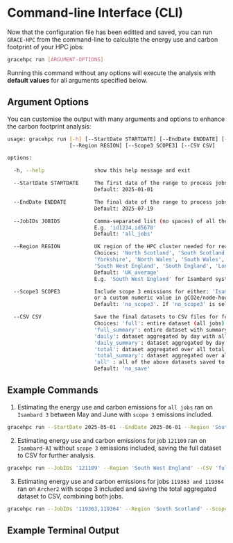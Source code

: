 # Command-line Interface (CLI)

Now that the configuration file has been editted and saved, you can run `GRACE-HPC` from the command-line to calculate the energy use and carbon footprint of your HPC jobs:

```bash
gracehpc run [ARGUMENT-OPTIONS]
```
Running this command without any options will execute the analysis with **default values** for all arguments specified below.

## Argument Options

You can customise the output with many arguments and options to enhance the carbon footprint analysis:

```bash
usage: gracehpc run [-h] [--StartDate STARTDATE] [--EndDate ENDDATE] [--JobIDs JOBIDS]
                    [--Region REGION] [--Scope3 SCOPE3] [--CSV CSV]

options:

  -h, --help                show this help message and exit

  --StartDate STARTDATE     The first date of the range to process jobs for, in YYYY-MM-DD. 
                            Default: 2025-01-01

  --EndDate ENDDATE         The final date of the range to process jobs for, in YYYY-MM-DD. 
                            Default: 2025-07-19

  --JobIDs JOBIDS           Comma-separated list (no spaces) of all the HPC job IDs to filter on. 
                            E.g. 'id1234,id5678'
                            Default: 'all_jobs'

  --Region REGION           UK region of the HPC cluster needed for realtime carbon intensity data. 
                            Choices: 'North Scotland', 'South Scotland', 'North West England', 'North East England', 
                            'Yorkshire', 'North Wales', 'South Wales', 'West Midlands', 'East Midlands', 'East England',
                            'South West England', 'South England', 'London', 'South East England'. 
                            Default: 'UK_average' 
                            E.g. 'South West England' for Isambard systems and 'South Scotland' for Archer2.

  --Scope3 SCOPE3           Include scope 3 emissions for either: 'Isambard3', 'IsambardAI', 'Archer2', 
                            or a custom numeric value in gCO2e/node-hour for other HPC systems (e.g. '51'). 
                            Default: 'no_scope3'. If 'no_scope3' is selected, only scope 2 emissions will be calculated.

  --CSV CSV                 Save the final datasets to CSV files for further analysis. 
                            Choices: 'full': entire dataset (all jobs) with all columns, 
                            'full_summary': entire dataset with summary columns only, 
                            'daily': dataset aggregated by day with all columns, 
                            'daily_summary': dataset aggregated by day with summary columns only, 
                            'total': dataset aggregated over all total jobs with all columns, 
                            'total_summary': dataset aggregated over all total jobs with summary columns only,
                            'all' : all of the above datasets saved to CSV files. 
                            Default: 'no_save'
```

## Example Commands 

1. Estimating the energy use and carbon emissions for `all jobs` ran on `Isambard 3` between May and June with `scope 3` emissions included.

```bash
gracehpc run --StartDate 2025-05-01 --EndDate 2025-06-01 --Region 'South West England' --Scope3 'Isambard3'
```

2. Estimating energy use and carbon emissions for job `121109` ran on `Isambard-AI` without `scope 3` emissions included, saving the full dataset to CSV for further analysis.

```bash 
gracehpc run --JobIDs '121109' --Region 'South West England' --CSV 'full'
```

3. Estimating energy use and carbon emissions for jobs `119363 and 119364` ran on `Archer2` with scope 3 included and saving the total aggregated dataset to CSV, combining both jobs.

```bash
gracehpc run --JobIDs '119363,119364' --Region 'South Scotland' --Scope3 'Archer2' --CSV 'total'
```


## Example Terminal Output


